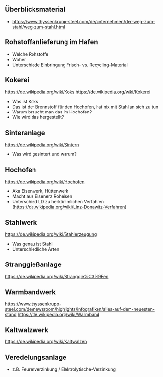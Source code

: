 Überblicksmaterial
----------------------------------------

* https://www.thyssenkrupp-steel.com/de/unternehmen/der-weg-zum-stahl/weg-zum-stahl.html


Rohstoffanlieferung im Hafen
------------------------
* Welche Rohstoffe
* Woher
* Unterschiede Einbringung Frisch- vs. Recycling-Material


Kokerei
-----------------
https://de.wikipedia.org/wiki/Koks
https://de.wikipedia.org/wiki/Kokerei

* Was ist Koks
* Das ist der Brennstoff für den Hochofen, hat nix mit Stahl an sich zu tun
* Warum braucht man das im Hochofen?
* Wie wird das hergestellt?


Sinteranlage
--------------------
https://de.wikipedia.org/wiki/Sintern

* Was wird gesintert und warum?


Hochofen
------------------------
https://de.wikipedia.org/wiki/Hochofen

* Aka Eisenwerk, Hüttenwerk
* Macht aus Eisenerz Roheisen
* Unterschied LD zu herkömmlichen Verfahren (https://de.wikipedia.org/wiki/Linz-Donawitz-Verfahren)


Stahlwerk
------------------------
https://de.wikipedia.org/wiki/Stahlerzeugung

* Was genau ist Stahl
* Unterschiedliche Arten


Stranggießanlage
------------------------
https://de.wikipedia.org/wiki/Stranggie%C3%9Fen


Warmbandwerk 
------------------------
https://www.thyssenkrupp-steel.com/de/newsroom/highlights/infografiken/alles-auf-dem-neuesten-stand
https://de.wikipedia.org/wiki/Warmband


Kaltwalzwerk
------------------------
https://de.wikipedia.org/wiki/Kaltwalzen


Veredelungsanlage 
------------------------
* z.B. Feurerverzinkung / Elektrolytische-Verzinkung
